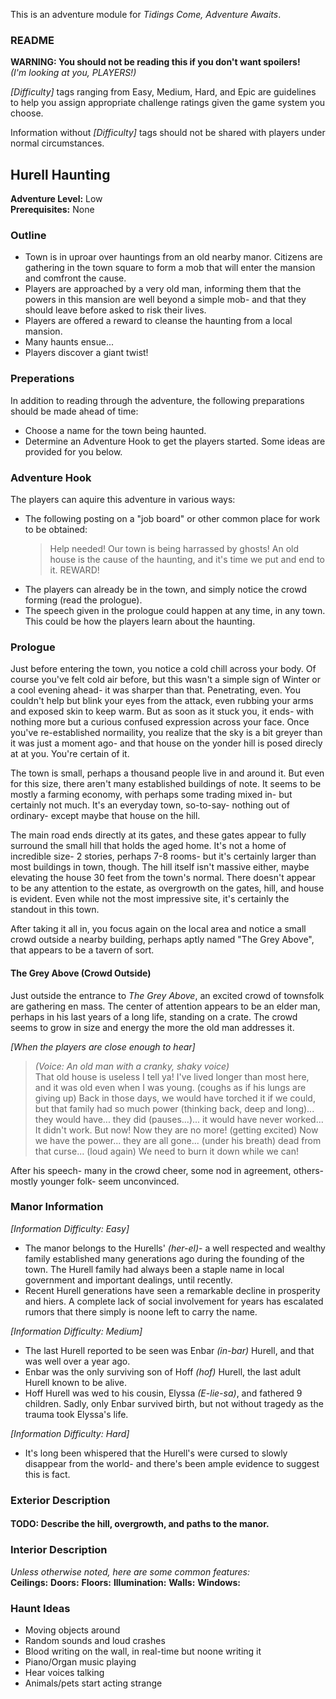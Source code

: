 This is an adventure module for _Tidings Come, Adventure Awaits_.



### README

**WARNING: You should not be reading this if you don't want spoilers!**  
_(I'm looking at you, PLAYERS!)_

_[Difficulty]_ tags ranging from Easy, Medium, Hard, and Epic are guidelines to help you assign appropriate challenge ratings given the game system you choose.

Information without _[Difficulty]_ tags should not be shared with players under normal circumstances.



Hurell Haunting
---------------

**Adventure Level:** Low  
**Prerequisites:** None  



### Outline

* Town is in uproar over hauntings from an old nearby manor. Citizens are gathering in the town square to form a mob that will enter the mansion and comfront the cause.
* Players are approached by a very old man, informing them that the powers in this mansion are well beyond a simple mob- and that they should leave before asked to risk their lives.
* Players are offered a reward to cleanse the haunting from a local mansion.
* Many haunts ensue...
* Players discover a giant twist!



### Preperations

In addition to reading through the adventure, the following preparations should be made ahead of time:

* Choose a name for the town being haunted.
* Determine an Adventure Hook to get the players started. Some ideas are provided for you below.



### Adventure Hook

The players can aquire this adventure in various ways:

* The following posting on a "job board" or other common place for work to be obtained:
  > Help needed! Our town is being harrassed by ghosts! An old house is the cause of the haunting, and it's time we put and end to it. REWARD!
* The players can already be in the town, and simply notice the crowd forming (read the prologue).
* The speech given in the prologue could happen at any time, in any town. This could be how the players learn about the haunting.



### Prologue

Just before entering the town, you notice a cold chill across your body. Of course you've felt cold air before, but this wasn't a simple sign of Winter or a cool evening ahead- it was sharper than that. Penetrating, even. You couldn't help but blink your eyes from the attack, even rubbing your arms and exposed skin to keep warm. But as soon as it stuck you, it ends- with nothing more but a curious confused expression across your face. Once you've re-established normaility, you realize that the sky is a bit greyer than it was just a moment ago- and that house on the yonder hill is posed direcly at at you. You're certain of it.

The town is small, perhaps a thousand people live in and around it. But even for this size, there aren't many established buildings of note. It seems to be mostly a farming economy, with perhaps some trading mixed in- but certainly not much. It's an everyday town, so-to-say- nothing out of ordinary- except maybe that house on the hill.

The main road ends directly at its gates, and these gates appear to fully surround the small hill that holds the aged home. It's not a home of incredible size- 2 stories, perhaps 7-8 rooms- but it's certainly larger than most buildings in town, though. The hill itself isn't massive either, maybe elevating the house 30 feet from the town's normal. There doesn't appear to be any attention to the estate, as overgrowth on the gates, hill, and house is evident. Even while not the most impressive site, it's certainly the standout in this town.

After taking it all in, you focus again on the local area and notice a small crowd outside a nearby building, perhaps aptly named "The Grey Above", that appears to be a tavern of sort.


#### The Grey Above (Crowd Outside)

Just outside the entrance to _The Grey Above_, an excited crowd of townsfolk are gathering en mass. The center of attention appears to be an elder man, perhaps in his last years of a long life, standing on a crate. The crowd seems to grow in size and energy the more the old man addresses it.

_[When the players are close enough to hear]_  
  > _(Voice: An old man with a cranky, shaky voice)_  
  That old house is useless I tell ya! I've lived longer than most here, and it was old even when I was young. (coughs as if his lungs are giving up) Back in those days, we would have torched it if we could, but that family had so much power (thinking back, deep and long)... they would have... they did (pauses...)... it would have never worked... It didn't work. But now! Now they are no more! (getting excited) Now we have the power... they are all gone... (under his breath) dead from that curse... (loud again) We need to burn it down while we can! 

After his speech- many in the crowd cheer, some nod in agreement, others- mostly younger folk- seem unconvinced.



### Manor Information

_[Information Difficulty: Easy]_

* The manor belongs to the Hurells' _(her-el)_- a well respected and wealthy family established many generations ago during the founding of the town. The Hurell family had always been a staple name in local government and important dealings, until recently. 
* Recent Hurell generations have seen a remarkable decline in prosperity and hiers. A complete lack of social involvement for years has escalated rumors that there simply is noone left to carry the name. 


_[Information Difficulty: Medium]_

* The last Hurell reported to be seen was Enbar _(in-bar)_ Hurell, and that was well over a year ago.
* Enbar was the only surviving son of Hoff _(hof)_ Hurell, the last adult Hurell known to be alive. 
* Hoff Hurell was wed to his cousin, Elyssa _(E-lie-sa)_, and fathered 9 children. Sadly, only Enbar survived birth, but not without tragedy as the trauma took Elyssa's life. 


_[Information Difficulty: Hard]_

* It's long been whispered that the Hurell's were cursed to slowly disappear from the world- and there's been ample evidence to suggest this is fact.



### Exterior Description


#### TODO: Describe the hill, overgrowth, and paths to the manor.



### Interior Description

_Unless otherwise noted, here are some common features:_  
**Ceilings:**
**Doors:**
**Floors:**
**Illumination:**
**Walls:**
**Windows:**



### Haunt Ideas

* Moving objects around
* Random sounds and loud crashes
* Blood writing on the wall, in real-time but noone writing it
* Piano/Organ music playing
* Hear voices talking
* Animals/pets start acting strange